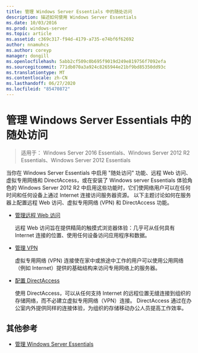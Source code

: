 ```yaml
---
title: 管理 Windows Server Essentials 中的随处访问
description: 描述如何使用 Windows Server Essentials
ms.date: 10/03/2016
ms.prod: windows-server
ms.topic: article
ms.assetid: c369c317-f94d-4179-a735-e74bf6f62692
author: nnamuhcs
ms.author: coreyp
manager: dongill
ms.openlocfilehash: 5abb2cf509c0b695f9019d249e819756f7092efa
ms.sourcegitcommit: 771db070a3a924c8265944e21bf9bd85350dd93c
ms.translationtype: MT
ms.contentlocale: zh-CN
ms.lasthandoff: 06/27/2020
ms.locfileid: "85470872"
---
```

# <a name="manage-anywhere-access-in-windows-server-essentials"></a>管理 Windows Server Essentials 中的随处访问

>适用于： Windows Server 2016 Essentials、Windows Server 2012 R2 Essentials、Windows Server 2012 Essentials

当你在 Windows Server Essentials 中启用 "随处访问" 功能、远程 Web 访问、虚拟专用网络和 DirectAccess，或在安装了 Windows server Essentials 体验角色的 Windows Server 2012 R2 中启用这些功能时，它们使网络用户可以在任何时间和任何设备上通过 Internet 连接访问服务器资源。 以下主题讨论如何在服务器上配置远程 Web 访问、虚拟专用网络 (VPN) 和 DirectAccess 功能。

-   [管理远程 Web 访问](Manage-Remote-Web-Access-in-Windows-Server-Essentials.md)

     远程 Web 访问旨在提供精简的触摸式浏览器体验：几乎可从任何具有 Internet 连接的位置、使用任何设备访问应用程序和数据。

-   [管理 VPN](Manage-VPN-in-Windows-Server-Essentials.md)

     虚拟专用网络 (VPN) 连接使在家中或旅途中工作的用户可以使用公用网络（例如 Internet）提供的基础结构来访问专用网络上的服务器。

-   [配置 DirectAccess](Configure-DirectAccess-in-Windows-Server-Essentials.md)

     使用 DirectAccess，可以从任何支持 Internet 的远程位置无缝连接到组织的存储网络，而不必建立虚拟专用网络（VPN）连接。 DirectAccess 通过在办公室内外提供同样的连接体验，为组织的存储移动办公人员提高工作效率。

## <a name="additional-references"></a>其他参考

-   [管理 Windows Server Essentials](Manage-Windows-Server-Essentials.md)
